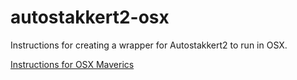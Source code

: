 autostakkert2-osx
=================

Instructions for creating a wrapper for Autostakkert2 to run in OSX.

[Instructions for OSX Maverics](https://github.com/dokeeffe/autostakkert2-osx/tree/master/mavericks-10.9.2)
